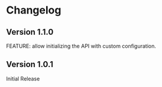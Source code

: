 # Changelog

## Version 1.1.0

FEATURE: allow initializing the API with custom configuration. 

## Version 1.0.1

Initial Release
